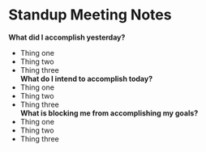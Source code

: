 # Standup Meeting Notes

**What did I accomplish yesterday?** <br />
- Thing one
- Thing two
- Thing three <br />
**What do I intend to accomplish today?**
- Thing one 
- Thing two
- Thing three <br />
**What is blocking me from accomplishing my goals?**
- Thing one
- Thing two
- Thing three